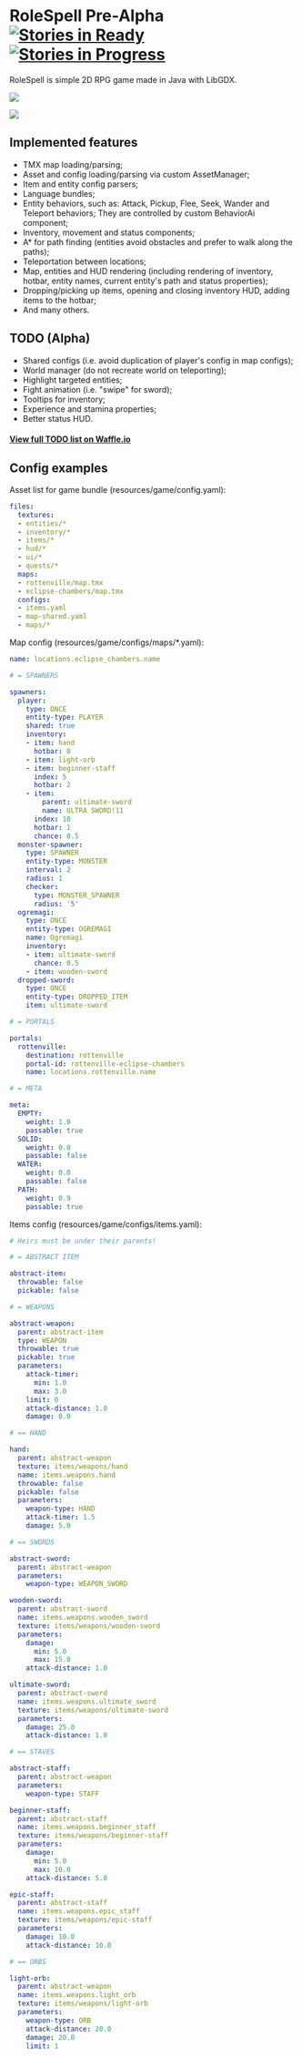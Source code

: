 # RoleSpell Pre-Alpha [![Stories in Ready](https://badge.waffle.io/MikroAcse/RoleSpell.svg?label=ready&title=Ready)](http://waffle.io/MikroAcse/RoleSpell) [![Stories in Progress](https://badge.waffle.io/MikroAcse/RoleSpell.svg?label=in%20progress&title=In%20Progress)](http://waffle.io/MikroAcse/RoleSpell)
RoleSpell is simple 2D RPG game made in Java with LibGDX.

![](https://raw.githubusercontent.com/MikroAcse/RoleSpell/master/screenshots/screencap.gif)

![](https://raw.githubusercontent.com/MikroAcse/RoleSpell/master/screenshots/menu.png)

## Implemented features
  - TMX map loading/parsing;
  - Asset and config loading/parsing via custom AssetManager;
  - Item and entity config parsers;
  - Language bundles;
  - Entity behaviors, such as: Attack, Pickup, Flee, Seek, Wander and Teleport behaviors;
    They are controlled by custom BehaviorAi component;
  - Inventory, movement and status components;
  - A* for path finding (entities avoid obstacles and prefer to walk along the paths);
  - Teleportation between locations;
  - Map, entities and HUD rendering (including rendering of inventory, hotbar, entity names, current entity's path and status properties);
  - Dropping/picking up items, opening and closing inventory HUD, adding items to the hotbar;
  - And many others.

## TODO (Alpha)
  - Shared configs (i.e. avoid duplication of player's config in map configs);
  - World manager (do not recreate world on teleporting);
  - Highlight targeted entities;
  - Fight animation (i.e. "swipe" for sword);
  - Tooltips for inventory;
  - Experience and stamina properties;
  - Better status HUD.

#### [View full TODO list on Waffle.io](https://waffle.io/MikroAcse/RoleSpell)

## Config examples

Asset list for game bundle (resources/game/config.yaml):
```yaml
files:
  textures:
  - entities/*
  - inventory/*
  - items/*
  - hud/*
  - ui/*
  - quests/*
  maps:
  - rottenville/map.tmx
  - eclipse-chambers/map.tmx
  configs:
  - items.yaml
  - map-shared.yaml
  - maps/*
```

Map config (resources/game/configs/maps/*.yaml):
```yaml
name: locations.eclipse_chambers.name

# = SPAWNERS

spawners:
  player:
    type: ONCE
    entity-type: PLAYER
    shared: true
    inventory:
    - item: hand
      hotbar: 0
    - item: light-orb
    - item: beginner-staff
      index: 5
      hotbar: 2
    - item:
        parent: ultimate-sword
        name: ULTRA SWORD!11
      index: 10
      hotbar: 1
      chance: 0.5
  monster-spawner:
    type: SPAWNER
    entity-type: MONSTER
    interval: 2
    radius: 1
    checker:
      type: MONSTER_SPAWNER
      radius: '5'
  ogremagi:
    type: ONCE
    entity-type: OGREMAGI
    name: Ogremagi
    inventory:
    - item: ultimate-sword
      chance: 0.5
    - item: wooden-sword
  dropped-sword:
    type: ONCE
    entity-type: DROPPED_ITEM
    item: ultimate-sword

# = PORTALS

portals:
  rottenville:
    destination: rottenville
    portal-id: rottenville-eclipse-chambers
    name: locations.rottenville.name

# = META

meta:
  EMPTY:
    weight: 1.0
    passable: true
  SOLID:
    weight: 0.0
    passable: false
  WATER:
    weight: 0.0
    passable: false
  PATH:
    weight: 0.9
    passable: true
```

Items config (resources/game/configs/items.yaml):
```yaml
# Heirs must be under their parents!

# = ABSTRACT ITEM

abstract-item:
  throwable: false
  pickable: false

# = WEAPONS

abstract-weapon:
  parent: abstract-item
  type: WEAPON
  throwable: true
  pickable: true
  parameters:
    attack-timer:
      min: 1.0
      max: 3.0
    limit: 0
    attack-distance: 1.0
    damage: 0.0

# == HAND

hand:
  parent: abstract-weapon
  texture: items/weapons/hand
  name: items.weapons.hand
  throwable: false
  pickable: false
  parameters:
    weapon-type: HAND
    attack-timer: 1.5
    damage: 5.0

# == SWORDS

abstract-sword:
  parent: abstract-weapon
  parameters:
    weapon-type: WEAPON_SWORD

wooden-sword:
  parent: abstract-sword
  name: items.weapons.wooden_sword
  texture: items/weapons/wooden-sword
  parameters:
    damage:
      min: 5.0
      max: 15.0
    attack-distance: 1.0

ultimate-sword:
  parent: abstract-sword
  name: items.weapons.ultimate_sword
  texture: items/weapons/ultimate-sword
  parameters:
    damage: 25.0
    attack-distance: 1.0

# == STAVES

abstract-staff:
  parent: abstract-weapon
  parameters:
    weapon-type: STAFF

beginner-staff:
  parent: abstract-staff
  name: items.weapons.beginner_staff
  texture: items/weapons/beginner-staff
  parameters:
    damage:
      min: 5.0
      max: 10.0
    attack-distance: 5.0

epic-staff:
  parent: abstract-staff
  name: items.weapons.epic_staff
  texture: items/weapons/epic-staff
  parameters:
    damage: 10.0
    attack-distance: 10.0

# == ORBS

light-orb:
  parent: abstract-weapon
  name: items.weapons.light_orb
  texture: items/weapons/light-orb
  parameters:
    weapon-type: ORB
    attack-distance: 20.0
    damage: 20.0
    limit: 1
```
